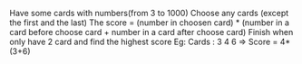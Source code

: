 Have some cards with numbers(from 3 to 1000) 
Choose any cards (except the first and the last)
The score = (number in choosen card) * (number in a card before choose card  +  number in a card after choose card)
Finish when only have 2 card and find the highest score
Eg: Cards : 3 4 6 => Score = 4*(3+6)
